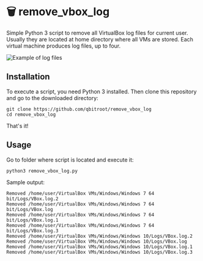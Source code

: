 # 🗑️ remove_vbox_log
Simple Python 3 script to remove all VirtualBox log files for current user. Usually they are located at home directory where all VMs are stored. Each virtual machine produces log files, up to four.

![Example of log files](https://i.imgur.com/zOA5u7e.png)

## Installation
To execute a script, you need Python 3 installed.
Then clone this repository and go to the downloaded directory:

    git clone https://github.com/qbitroot/remove_vbox_log
    cd remove_vbox_log

That's it!

## Usage
Go to folder where script is located and execute it:

`python3 remove_vbox_log.py`

Sample output:

    Removed /home/user/VirtualBox VMs/Windows/Windows 7 64 bit/Logs/VBox.log.2
    Removed /home/user/VirtualBox VMs/Windows/Windows 7 64 bit/Logs/VBox.log
    Removed /home/user/VirtualBox VMs/Windows/Windows 7 64 bit/Logs/VBox.log.1
    Removed /home/user/VirtualBox VMs/Windows/Windows 7 64 bit/Logs/VBox.log.3
    Removed /home/user/VirtualBox VMs/Windows/Windows 10/Logs/VBox.log.2
    Removed /home/user/VirtualBox VMs/Windows/Windows 10/Logs/VBox.log
    Removed /home/user/VirtualBox VMs/Windows/Windows 10/Logs/VBox.log.1
    Removed /home/user/VirtualBox VMs/Windows/Windows 10/Logs/VBox.log.3
